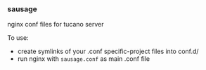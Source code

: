### sausage
nginx conf files for tucano server

To use:
- create symlinks of your .conf specific-project files into conf.d/
- run nginx with `sausage.conf` as main .conf file
